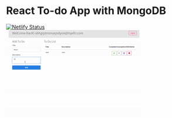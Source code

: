 # React To-do App with MongoDB
[![Netlify Status](https://api.netlify.com/api/v1/badges/e74c5adb-b7fa-4f98-a339-6a339c369650/deploy-status)](https://app.netlify.com/sites/merntodo/deploys)
<br/>
<img src="assets/media/todo.gif" alt="gif" />
